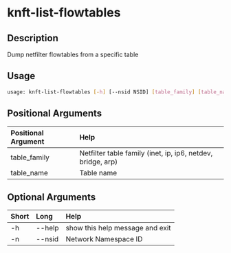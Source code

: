 <!-- THIS PART OF THIS FILE IS AUTOGENERATED. DO NOT MODIFY IT. See scripts/generate_docs.sh -->




# knft-list-flowtables

## Description


Dump netfilter flowtables from a specific table
## Usage


```bash
usage: knft-list-flowtables [-h] [--nsid NSID] [table_family] [table_name]

```
## Positional Arguments

|Positional Argument|Help|
| :--- | :--- |
|table_family|Netfilter table family (inet, ip, ip6, netdev, bridge, arp)|
|table_name|Table name|

## Optional Arguments

|Short|Long|Help|
| :--- | :--- | :--- |
|-h|--help|show this help message and exit|
|-n|--nsid|Network Namespace ID|

<!-- END OF AUTOGENERATED PART. Do not modify this line or the line below, they mark the end of the auto-generated part of the file. If you want to extend the documentation in a way which cannot easily be done by adding to the command help description, write below the following line. -->
<!-- ------------\>8---- ----\>8---- ----\>8------------ -->
